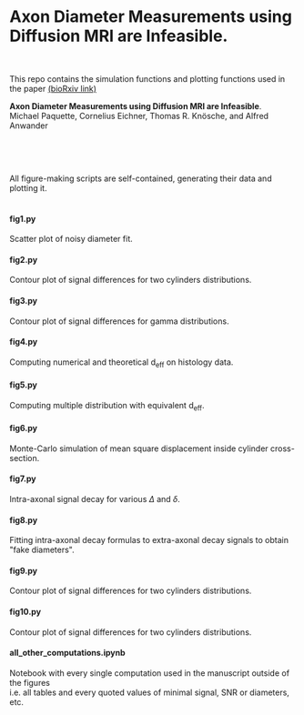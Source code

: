 # Axon Diameter Measurements using Diffusion MRI are Infeasible.
&nbsp;

This repo contains the simulation functions and plotting functions used in the paper [(bioRxiv link)](https://www.biorxiv.org/content/10.1101/2020.10.01.320507v2)

**Axon Diameter Measurements using Diffusion MRI are Infeasible**.  
Michael Paquette, Cornelius Eichner, Thomas R. Kn&ouml;sche, and Alfred Anwander
&nbsp;

&nbsp;

&nbsp;

All figure-making scripts are self-contained, generating their data and plotting it.  
&nbsp;


#### fig1.py  
Scatter plot of noisy diameter fit.

#### fig2.py  
Contour plot of signal differences for two cylinders distributions.

#### fig3.py  
Contour plot of signal differences for gamma distributions.

#### fig4.py  
Computing numerical and theoretical d<sub>eff</sub> on histology data.

#### fig5.py  
Computing multiple distribution with equivalent d<sub>eff</sub>.

#### fig6.py  
Monte-Carlo simulation of mean square displacement inside cylinder cross-section.

#### fig7.py  
Intra-axonal signal decay for various $\Delta$ and $\delta$.

#### fig8.py  
Fitting intra-axonal decay formulas to extra-axonal decay signals to obtain "fake diameters".

#### fig9.py  
Contour plot of signal differences for two cylinders distributions.

#### fig10.py  
Contour plot of signal differences for two cylinders distributions.

#### all_other_computations.ipynb  
Notebook with every single computation used in the manuscript outside of the figures  
i.e. all tables and every quoted values of minimal signal, SNR or diameters, etc.

